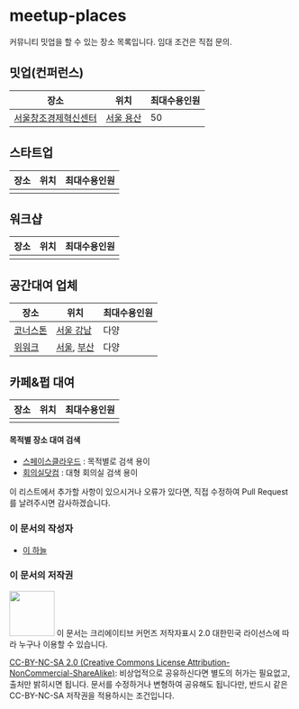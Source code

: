 # meetup-places
커뮤니티 밋업을 할 수 있는 장소 목록입니다. 임대 조건은 직접 문의.

## 밋업(컨퍼런스)

| 장소                                                         | 위치                                               | 최대수용인원 |
| ------------------------------------------------------------ | -------------------------------------------------- | ------------ |
| [서울창조경제혁신센터](https://ccei.creativekorea.or.kr/seoul/service/reserve_step1.do) | [서울 용산](https://goo.gl/maps/2fCoT3ajEWmkevFF9) | 50           |

## 스타트업

| 장소 | 위치 | 최대수용인원 |
| ---- | ---- | ------------ |
|      |      |              |

## 워크샵

| 장소 | 위치 | 최대수용인원 |
| ---- | ---- | ------------ |
|      |      |              |

## 공간대여 업체

| 장소                                                         | 위치                                                         | 최대수용인원 |
| ------------------------------------------------------------ | ------------------------------------------------------------ | ------------ |
| [코너스톤](http://kornerstonespace.com/%ec%9d%b4%ec%9a%a9%ec%95%88%eb%82%b4/) | [서울 강남](https://goo.gl/maps/JfrWeGEgSMN8m4dZ8)           | 다양         |
| [위워크](https://www.wework.com/ko-KR)                       | [서울](https://www.wework.com/ko-KR/l/seoul), [부산](https://www.wework.com/ko-KR/l/busan) | 다양         |

## 카페&펍 대여

| 장소 | 위치 | 최대수용인원 |
| ---- | ---- | ------------ |
|      |      |              |

#### 목적별 장소 대여 검색

* [스페이스클라우드](https://www.spacecloud.kr/) : 목적별로 검색 용이
* [회의실닷컴](https://회의실.com/?utm_source=google&utm_medium=cpc&utm_campaign=clickchoice&gclid=Cj0KCQjwv8nqBRDGARIsAHfR9wCuL9V-MYGVYMHyyjRfkqH7NLSnEdTmqV7zf6rzxVIczgc7zR2DGnMaAo9wEALw_wcB) : 대형 회의실 검색 용이



이 리스트에서 추가할 사항이 있으시거나
오류가 있다면,  직접 수정하여 Pull Request를 날려주시면 감사하겠습니다.

### 이 문서의 작성자

- [이 하늘](mailto:lee.haneul@gmail.com)

### 이 문서의 저작권 

<img src="https://mirrors.creativecommons.org/presskit/buttons/88x31/png/by-nc-sa.png" width="80px"></img> 
이 문서는 크리에이티브 커먼즈 저작자표시 2.0 대한민국 라이선스에 따라 
누구나 이용할 수 있습니다.

[CC-BY-NC-SA 2.0 (Creative Commons License Attribution-NonCommercial-ShareAlike)](https://creativecommons.org/licenses/by-nc-sa/2.0/): 
비상업적으로 공유하신다면 별도의 허가는 필요없고, 출처만 밝히시면 됩니다.
문서를 수정하거나 변형하여 공유해도 됩니다만, 반드시 같은 CC-BY-NC-SA
저작권을 적용하시는 조건입니다.